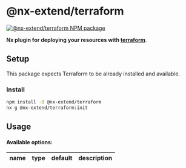# @nx-extend/terraform

<a href="https://www.npmjs.com/package/@nx-extend/terraform" rel="nofollow">
  <img src="https://badgen.net/npm/v/@nx-extend/terraform" alt="@nx-extend/terraform NPM package">
</a>

**Nx plugin for deploying your resources with [terraform](https://www.terraform.io/)**.

## Setup

This package expects Terraform to be already installed and available.

### Install

```sh
npm install -D @nx-extend/terraform
nx g @nx-extend/terraform:init
```

## Usage

#### Available options:

| name | type | default | description |
|------|------|---------|-------------|

